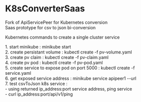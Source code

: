 # K8sConverterSaas
Fork of ApiServicePeer for Kubernetes conversion
<br>
Saas prototype for csv to json bi-conversion
<p>
Kubernetes commands to create a single cluster service
<p>
1. start minikube : minikube start
<br>
2. create persistant volume : kubectl create -f pv-volume.yaml
<br>
3. create pv claim : kubectl create -f pv-claim.yaml
<br>
4. create pv pod : kubectl create -f pv-pod.yaml
<br>
5. create service to expose pod on port 5000 : kubectl create -f service.yaml
<br>
6. get exposed service address : minikube service apipeer1 --url
<br>
7. test csvToJson k8s service : 
<br>
  - using returned ip_address:port service address, ping service
<br>
  - curl ip_address:port/api/v1/ping
    
